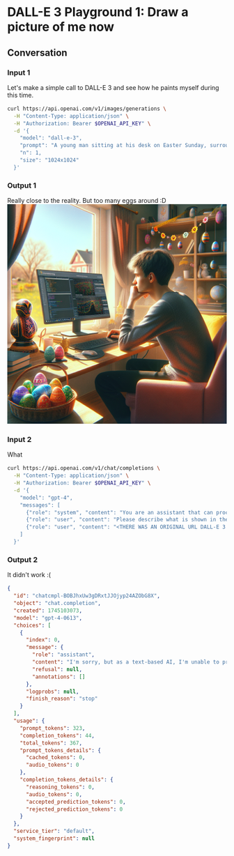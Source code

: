 # DALL-E 3 Playground 1: Draw a picture of me now

## Conversation
### Input 1
Let's make a simple call to DALL-E 3 and see how he paints myself during this time.
```bash
curl https://api.openai.com/v1/images/generations \
  -H "Content-Type: application/json" \
  -H "Authorization: Bearer $OPENAI_API_KEY" \
  -d '{
    "model": "dall-e-3",
    "prompt": "A young man sitting at his desk on Easter Sunday, surrounded by colorful Easter decorations and traditional Ukrainian pysanky (painted eggs), deeply focused on his computer screen, experimenting with artificial intelligence models on the OpenAI platform. Outside the window it’s sunny and festive, but he stays inside, learning with curiosity and excitement. Cozy room, soft natural light, digital art style.",
    "n": 1,
    "size": "1024x1024"
  }'

```

### Output 1
Really close to the reality. But too many eggs around :D
![dall-e-3-generated-image](/dall-e-3-playground-1-output.png)

### Input 2
What 
```bash
curl https://api.openai.com/v1/chat/completions \
  -H "Content-Type: application/json" \
  -H "Authorization: Bearer $OPENAI_API_KEY" \
  -d '{
    "model": "gpt-4",
    "messages": [
      {"role": "system", "content": "You are an assistant that can process and analyze both text and images."},
      {"role": "user", "content": "Please describe what is shown in the image."},
      {"role": "user", "content": "<THERE WAS AN ORIGINAL URL DALL-E 3 SENT ME>"}
    ]
  }'
```

### Output 2
It didn't work :(
```JSON
{
  "id": "chatcmpl-BOBJhxUw3gDRxtJJOjyp24AZObG8X",
  "object": "chat.completion",
  "created": 1745103073,
  "model": "gpt-4-0613",
  "choices": [
    {
      "index": 0,
      "message": {
        "role": "assistant",
        "content": "I'm sorry, but as a text-based AI, I'm unable to process an image or URL directly. Please describe the image to me, and I'd be happy to assist further based on the information provided.",
        "refusal": null,
        "annotations": []
      },
      "logprobs": null,
      "finish_reason": "stop"
    }
  ],
  "usage": {
    "prompt_tokens": 323,
    "completion_tokens": 44,
    "total_tokens": 367,
    "prompt_tokens_details": {
      "cached_tokens": 0,
      "audio_tokens": 0
    },
    "completion_tokens_details": {
      "reasoning_tokens": 0,
      "audio_tokens": 0,
      "accepted_prediction_tokens": 0,
      "rejected_prediction_tokens": 0
    }
  },
  "service_tier": "default",
  "system_fingerprint": null
}
```